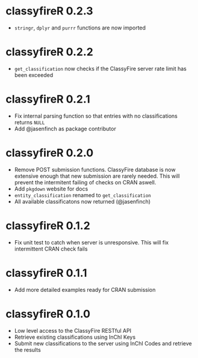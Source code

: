 # classyfireR 0.2.3

* `stringr`, `dplyr` and `purrr` functions are now imported

# classyfireR 0.2.2

* `get_classification` now checks if the ClassyFire server rate limit has been exceeded

# classyfireR 0.2.1

* Fix internal parsing function so that entries with no classifications returns `NULL`
* Add @jasenfinch as package contributor

# classyfireR 0.2.0

* Remove POST submission functions. ClassyFire database is now extensive enough that new submission are rarely needed. This will prevent the intermitent failing of checks on CRAN aswell. 
* Add `pkgdown` website for docs
* `entity_classification` renamed to `get_classification`
* All available classificatons now returned (@jasenfinch)

# classyfireR 0.1.2

* Fix unit test to catch when server is unresponsive. This will fix intermittent CRAN check fails

# classyfireR 0.1.1

* Add more detailed examples ready for CRAN submission

# classyfireR 0.1.0

* Low level access to the ClassyFire RESTful API
* Retrieve existing classifications using InChI Keys
* Submit new classifications to the server using InChI Codes and retrieve the results
